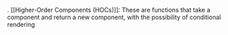 . [[Higher-Order Components (HOCs)]]: These are functions that take a component and return a new component, with the possibility of conditional rendering